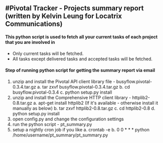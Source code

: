 #Pivotal Tracker - Projects summary report (written by Kelvin Leung for Locatrix Communications)
---

#### This python script is used to fetch all your current tasks of each project that you are involved in
* Only current tasks will be fetched.
* All tasks except delivered tasks and accepted tasks will be fetched.

#### Step of running python script for getting the summary report via email
1.	unzip and install the Pivotal API client library file - busyflow.pivotal-0.3.4.tar.gz
 a. tar zxvf busyflow.pivotal-0.3.4.tar.gz
 b. cd busyflow.pivotal-0.3.4
 c. python setup.py install
2.	unzip and install the Comprehensive HTTP client library - httplib2-0.8.tar.gz
 a. apt-get install httplib2 (If it's available - otherwise install it manually as below)
 b. tar zxvf httplib2-0.8.tar.gz
 c. cd httplib2-0.8
 d. python setup.py install
3.	open config.py and change the configuration settings
4.	run the python script - pt_summary.py
5.  setup a nightly cron job if you like
 a. crontab -e
 b. 0 0 * * * python /home/username/pt_summary/pt_summary.py 
